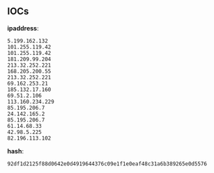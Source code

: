 
## IOCs

__ipaddress__:

```text
5.199.162.132
101.255.119.42
101.255.119.42
181.209.99.204
213.32.252.221
168.205.200.55
213.32.252.221
69.162.253.21
185.132.17.160
69.51.2.106
113.160.234.229
85.195.206.7
24.142.165.2
85.195.206.7
61.14.68.33
42.98.5.225
82.196.113.102
```
__hash__:

```text
92df1d2125f88d0642e0d4919644376c09e1f1e0eaf48c31a6b389265e0d5576
```
